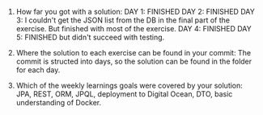 1. How far you got with a solution:
DAY 1: FINISHED
DAY 2: FINISHED
DAY 3: I couldn't get the JSON list from the DB in the final part of the exercise. But finished with most of the exercise.
DAY 4: FINISHED
DAY 5: FINISHED but didn't succeed with testing.

2. Where the solution to each exercise can be found in your commit:
The commit is structed into days, so the solution can be found in the folder for each day.

3. Which of the weekly learnings goals were covered by your solution:
JPA, REST, ORM, JPQL, deployment to Digital Ocean, DTO, basic understanding of Docker.